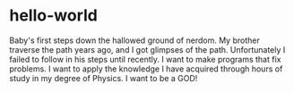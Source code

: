 # hello-world
Baby's first steps down the hallowed ground of nerdom. My brother traverse the path years ago, and I got glimpses of the path. Unfortunately I failed to follow in his steps until recently. I want to make programs that fix problems. I want to apply the knowledge I have acquired through hours of study in my degree of Physics. I want to be a GOD! 
